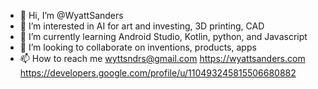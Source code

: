 - 👋 Hi, I’m @WyattSanders
- 👀 I’m interested in AI for art and investing, 3D printing, CAD
- 🌱 I’m currently learning Android Studio, Kotlin, python, and Javascript
- 💞️ I’m looking to collaborate on inventions, products, apps
- 📫 How to reach me wyttsndrs@gmail.com
https://wyattsanders.com
https://developers.google.com/profile/u/110493245815506680882

<!---
WyattSanders/WyattSanders is a ✨ special ✨ repository because its `README.md` (this file) appears on your GitHub profile.
You can click the Preview link to take a look at your changes.
--->
